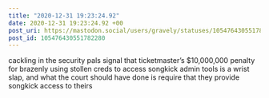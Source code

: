 ```yaml
---
title: "2020-12-31 19:23:24.92"
date: 2020-12-31 19:23:24.92 +00
post_uri: https://mastodon.social/users/gravely/statuses/105476430551782280
post_id: 105476430551782280
---
```

cackling in the security pals signal that ticketmaster’s $10,000,000 penalty for brazenly using stollen creds to access songkick admin tools is a wrist slap, and what the court should have done is require that they provide songkick access to theirs


